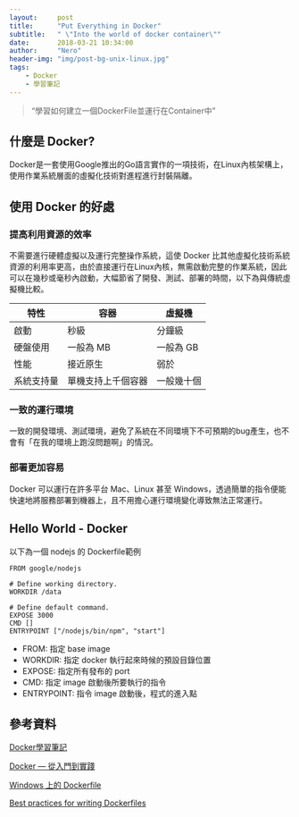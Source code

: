 ```yaml
---
layout:     post
title:      "Put Everything in Docker"
subtitle:   " \"Into the world of docker container\""
date:       2018-03-21 10:34:00
author:     "Nero"
header-img: "img/post-bg-unix-linux.jpg"
tags:
    - Docker
    - 學習筆記
---
```


> “學習如何建立一個DockerFile並運行在Container中”

## 什麼是 Docker?
Docker是一套使用Google推出的Go語言實作的一項技術，在Linux內核架構上，使用作業系統層面的虛擬化技術對進程進行封裝隔離。

## 使用 Docker 的好處

### 提高利用資源的效率
不需要進行硬體虛擬以及運行完整操作系統，這使 Docker 比其他虛擬化技術系統資源的利用率更高，由於直接運行在Linux內核，無需啟動完整的作業系統，因此可以在幾秒或毫秒內啟動，大幅節省了開發、測試、部署的時間，以下為與傳統虛擬機比較。

特性 | 容器 | 虛擬機
---- | ---- | ----
啟動 | 秒級 | 分鐘級
硬盤使用 | 一般為 MB | 一般為 GB
性能 | 接近原生 | 弱於
系統支持量 | 單機支持上千個容器 | 一般幾十個

### 一致的運行環境
一致的開發環境、測試環境，避免了系統在不同環境下不可預期的bug產生，也不會有「在我的環境上跑沒問題啊」的情況。

### 部署更加容易
Docker 可以運行在許多平台 Mac、Linux 甚至 Windows，透過簡單的指令便能快速地將服務部署到機器上，且不用擔心運行環境變化導致無法正常運行。

## Hello World - Docker
以下為一個 nodejs 的 Dockerfile範例
```
FROM google/nodejs

# Define working directory.
WORKDIR /data

# Define default command.
EXPOSE 3000
CMD []
ENTRYPOINT ["/nodejs/bin/npm", "start"]
```
- FROM: 指定 base image
- WORKDIR: 指定 docker 執行起來時候的預設目錄位置
- EXPOSE: 指定所有發布的 port
- CMD: 指定 image 啟動後所要執行的指令
- ENTRYPOINT: 指令 image 啟動後，程式的進入點
## 參考資料

[Docker學習筆記](https://peihsinsu.gitbooks.io/docker-note-book/content/)

[Docker — 從入門到實踐](https://yeasy.gitbooks.io/docker_practice/)

[Windows 上的 Dockerfile](https://docs.microsoft.com/zh-tw/virtualization/windowscontainers/manage-docker/manage-windows-dockerfile)

[Best practices for writing Dockerfiles](https://docs.docker.com/develop/develop-images/dockerfile_best-practices/#run)
